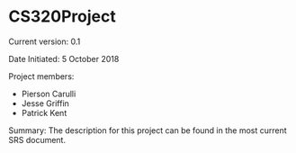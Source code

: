 # CS320Project
<p>Current version: 0.1</p>
<p>Date Initiated: 5 October 2018</p>
<p>Project members:<ul><li>Pierson Carulli</li>
  <li>Jesse Griffin</li>
  <li>Patrick Kent</li></ul></p>
<p>Summary: The description for this project can be found in the most current SRS document.</p>
